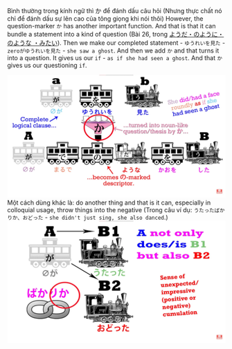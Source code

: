 Bình thường trong kính ngữ thì か để đánh dấu câu hỏi (Nhưng thực chất nó chỉ để đánh dấu sự lên cao của tông giọng khi nói thôi)
However, the question-marker `か` has another important function. And that is that it can bundle a statement into a kind of question (Bài 26, trong [ようだ・のように・のような ・みたい](ようだ・のように・のような%20・みたい.md)). Then we make our completed statement - `ゆうれいを見た` - `zeroがゆうれいを見た` - `she saw a ghost`. And then we add `か` and that turns it into a question. It gives us our `if` - `as if she had seen a ghost`. And that `か` gives us our questioning `if`.

![Pasted image 20250603110025.png](img/Pasted%20image%2020250603110025.png)
Một cách dùng khác là: do another thing and that is it can, especially in colloquial usage, throw things into the negative (Trong câu ví dụ: `うたったばかりか、おどった` - `she didn't just sing, she also danced`.)
![Pasted image 20250603112054.png](img/Pasted%20image%2020250603112054.png)